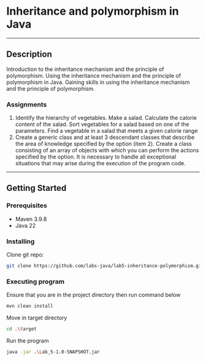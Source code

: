 # Inheritance and polymorphism in Java

---

## Description

Introduction to the inheritance mechanism and the principle of polymorphism. 
Using the inheritance mechanism and the principle of polymorphism in Java. 
Gaining skills in using the inheritance mechanism and the principle of polymorphism.


### Assignments

1.  Identify the hierarchy of vegetables. 
Make a salad. Calculate the calorie content of the salad. Sort vegetables for a salad based on one of the parameters. 
Find a vegetable in a salad that meets a given calorie range
2.  Create a generic class and at least 3 descendant classes that describe the area of knowledge specified by the option (item 2). 
Create a class consisting of an array of objects with which you can perform the actions specified by the option. 
It is necessary to handle all exceptional situations that may arise during the execution of the program code.

---

## Getting Started

### Prerequisites

- Maven 3.9.8
- Java 22

### Installing

Clone git repo:
```bash
git clone https://github.com/labs-java/lab5-inheritance-polymorphism.git
```

### Executing program

Ensure that you are in the project directory then run command below

```bash
mvn clean install
```

Move in target directory

```bash
cd .\target
```

Run the program

```bash
java -jar .\Lab_5-1.0-SNAPSHOT.jar
```